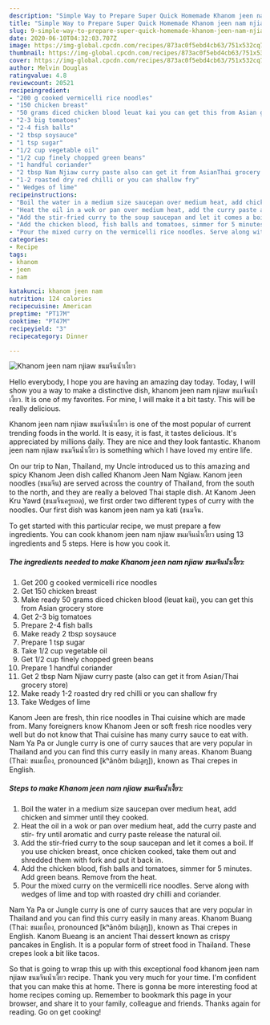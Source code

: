 ```yaml
---
description: "Simple Way to Prepare Super Quick Homemade Khanom jeen nam njiaw ขนมจีนน้ำเงี้ยว"
title: "Simple Way to Prepare Super Quick Homemade Khanom jeen nam njiaw ขนมจีนน้ำเงี้ยว"
slug: 9-simple-way-to-prepare-super-quick-homemade-khanom-jeen-nam-njiaw
date: 2020-06-10T04:32:03.707Z
image: https://img-global.cpcdn.com/recipes/873ac0f5ebd4cb63/751x532cq70/khanom-jeen-nam-njiaw-ขนมจีนน้ำเงี้ยว-recipe-main-photo.jpg
thumbnail: https://img-global.cpcdn.com/recipes/873ac0f5ebd4cb63/751x532cq70/khanom-jeen-nam-njiaw-ขนมจีนน้ำเงี้ยว-recipe-main-photo.jpg
cover: https://img-global.cpcdn.com/recipes/873ac0f5ebd4cb63/751x532cq70/khanom-jeen-nam-njiaw-ขนมจีนน้ำเงี้ยว-recipe-main-photo.jpg
author: Melvin Douglas
ratingvalue: 4.8
reviewcount: 20521
recipeingredient:
- "200 g cooked vermicelli rice noodles"
- "150 chicken breast"
- "50 grams diced chicken blood leuat kai you can get this from Asian grocery store"
- "2-3 big tomatoes"
- "2-4 fish balls"
- "2 tbsp soysauce"
- "1 tsp sugar"
- "1/2 cup vegetable oil"
- "1/2 cup finely chopped green beans"
- "1 handful coriander"
- "2 tbsp Nam Njiaw curry paste also can get it from AsianThai grocery store"
- "1-2 roasted dry red chilli or you can shallow fry"
- " Wedges of lime"
recipeinstructions:
- "Boil the water in a medium size saucepan over medium heat, add chicken and simmer until they cooked."
- "Heat the oil in a wok or pan over medium heat, add the curry paste and stir- fry until aromatic and curry paste release the natural oil."
- "Add the stir-fried curry to the soup saucepan and let it comes a boil. If you use chicken breast, once chicken cooked, take them out and shredded them with fork and put it back in."
- "Add the chicken blood, fish balls and tomatoes, simmer for 5 minutes. Add green beans. Remove from the heat."
- "Pour the mixed curry on the vermicelli rice noodles. Serve along with wedges of lime and top with roasted dry chilli and coriander."
categories:
- Recipe
tags:
- khanom
- jeen
- nam

katakunci: khanom jeen nam 
nutrition: 124 calories
recipecuisine: American
preptime: "PT17M"
cooktime: "PT47M"
recipeyield: "3"
recipecategory: Dinner

---
```



![Khanom jeen nam njiaw ขนมจีนน้ำเงี้ยว](https://img-global.cpcdn.com/recipes/873ac0f5ebd4cb63/751x532cq70/khanom-jeen-nam-njiaw-ขนมจีนน้ำเงี้ยว-recipe-main-photo.jpg)

Hello everybody, I hope you are having an amazing day today. Today, I will show you a way to make a distinctive dish, khanom jeen nam njiaw ขนมจีนน้ำเงี้ยว. It is one of my favorites. For mine, I will make it a bit tasty. This will be really delicious.

Khanom jeen nam njiaw ขนมจีนน้ำเงี้ยว is one of the most popular of current trending foods in the world. It is easy, it is fast, it tastes delicious. It's appreciated by millions daily. They are nice and they look fantastic. Khanom jeen nam njiaw ขนมจีนน้ำเงี้ยว is something which I have loved my entire life.

On our trip to Nan, Thailand, my Uncle introduced us to this amazing and spicy Khanom Jeen dish called Khanom Jeen Nam Ngiaw. Kanom jeen noodles (ขนมจีน) are served across the country of Thailand, from the south to the north, and they are really a beloved Thai staple dish. At Kanom Jeen Kru Yawd (ขนมจีนครูยอด), we first order two different types of curry with the noodles. Our first dish was kanom jeen nam ya kati (ขนมจีน.


To get started with this particular recipe, we must prepare a few ingredients. You can cook khanom jeen nam njiaw ขนมจีนน้ำเงี้ยว using 13 ingredients and 5 steps. Here is how you cook it.

<!--inarticleads1-->

##### The ingredients needed to make Khanom jeen nam njiaw ขนมจีนน้ำเงี้ยว:

1. Get 200 g cooked vermicelli rice noodles
1. Get 150 chicken breast
1. Make ready 50 grams diced chicken blood (leuat kai), you can get this from Asian grocery store
1. Get 2-3 big tomatoes
1. Prepare 2-4 fish balls
1. Make ready 2 tbsp soysauce
1. Prepare 1 tsp sugar
1. Take 1/2 cup vegetable oil
1. Get 1/2 cup finely chopped green beans
1. Prepare 1 handful coriander
1. Get 2 tbsp Nam Njiaw curry paste (also can get it from Asian/Thai grocery store)
1. Make ready 1-2 roasted dry red chilli or you can shallow fry
1. Take  Wedges of lime


Kanom Jeen are fresh, thin rice noodles in Thai cuisine which are made from. Many foreigners know Khanom Jeen or soft fresh rice noodles very well but do not know that Thai cuisine has many curry sauce to eat with. Nam Ya Pa or Jungle curry is one of curry sauces that are very popular in Thailand and you can find this curry easily in many areas. Khanom Buang (Thai: ขนมเบื้อง, pronounced [kʰānǒm bɯ̂a̯ŋ]), known as Thai crepes in English. 

<!--inarticleads2-->

##### Steps to make Khanom jeen nam njiaw ขนมจีนน้ำเงี้ยว:

1. Boil the water in a medium size saucepan over medium heat, add chicken and simmer until they cooked.
1. Heat the oil in a wok or pan over medium heat, add the curry paste and stir- fry until aromatic and curry paste release the natural oil.
1. Add the stir-fried curry to the soup saucepan and let it comes a boil. If you use chicken breast, once chicken cooked, take them out and shredded them with fork and put it back in.
1. Add the chicken blood, fish balls and tomatoes, simmer for 5 minutes. Add green beans. Remove from the heat.
1. Pour the mixed curry on the vermicelli rice noodles. Serve along with wedges of lime and top with roasted dry chilli and coriander.


Nam Ya Pa or Jungle curry is one of curry sauces that are very popular in Thailand and you can find this curry easily in many areas. Khanom Buang (Thai: ขนมเบื้อง, pronounced [kʰānǒm bɯ̂a̯ŋ]), known as Thai crepes in English. Kanom Bueang is an ancient Thai dessert known as crispy pancakes in English. It is a popular form of street food in Thailand. These crepes look a bit like tacos. 

So that is going to wrap this up with this exceptional food khanom jeen nam njiaw ขนมจีนน้ำเงี้ยว recipe. Thank you very much for your time. I'm confident that you can make this at home. There is gonna be more interesting food at home recipes coming up. Remember to bookmark this page in your browser, and share it to your family, colleague and friends. Thanks again for reading. Go on get cooking!

